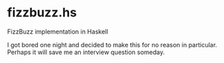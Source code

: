 # fizzbuzz.hs
FizzBuzz implementation in Haskell

I got bored one night and decided to make this for no reason in particular. Perhaps it will save me an interview question someday.

